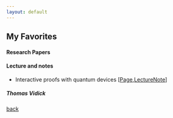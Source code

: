 ```yaml
---
layout: default
---
```


## My Favorites

#### Research Papers

#### Lecture and notes
- Interactive proofs with quantum devices [[Page](http://users.cms.caltech.edu/~vidick/teaching/fsmp/),[LectureNote](http://users.cms.caltech.edu/~vidick/teaching/fsmp/fsmp.pdf)]
##### Thomas Vidick

[back](./)
